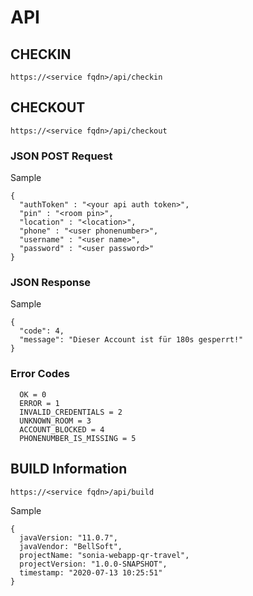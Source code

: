 # API

## CHECKIN

`https://<service fqdn>/api/checkin`

## CHECKOUT

`https://<service fqdn>/api/checkout`

### JSON POST Request

Sample
```
{
  "authToken" : "<your api auth token>",
  "pin" : "<room pin>",
  "location" : "<location>",
  "phone" : "<user phonenumber>",
  "username" : "<user name>",
  "password" : "<user password>"
}
```

### JSON Response 

Sample
```
{
  "code": 4,
  "message": "Dieser Account ist für 180s gesperrt!"
}
```

### Error Codes
```
  OK = 0
  ERROR = 1
  INVALID_CREDENTIALS = 2
  UNKNOWN_ROOM = 3
  ACCOUNT_BLOCKED = 4
  PHONENUMBER_IS_MISSING = 5
```

## BUILD Information

`https://<service fqdn>/api/build`

Sample
```
{
  javaVersion: "11.0.7",
  javaVendor: "BellSoft",
  projectName: "sonia-webapp-qr-travel",
  projectVersion: "1.0.0-SNAPSHOT",
  timestamp: "2020-07-13 10:25:51"
}
```
